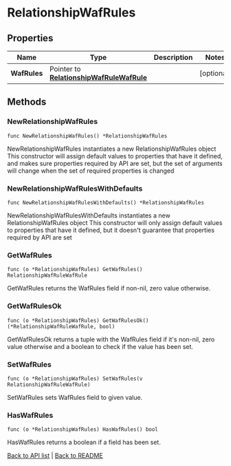 # RelationshipWafRules

## Properties

Name | Type | Description | Notes
------------ | ------------- | ------------- | -------------
**WafRules** | Pointer to [**RelationshipWafRuleWafRule**](RelationshipWafRuleWafRule.md) |  | [optional] 

## Methods

### NewRelationshipWafRules

`func NewRelationshipWafRules() *RelationshipWafRules`

NewRelationshipWafRules instantiates a new RelationshipWafRules object
This constructor will assign default values to properties that have it defined,
and makes sure properties required by API are set, but the set of arguments
will change when the set of required properties is changed

### NewRelationshipWafRulesWithDefaults

`func NewRelationshipWafRulesWithDefaults() *RelationshipWafRules`

NewRelationshipWafRulesWithDefaults instantiates a new RelationshipWafRules object
This constructor will only assign default values to properties that have it defined,
but it doesn't guarantee that properties required by API are set

### GetWafRules

`func (o *RelationshipWafRules) GetWafRules() RelationshipWafRuleWafRule`

GetWafRules returns the WafRules field if non-nil, zero value otherwise.

### GetWafRulesOk

`func (o *RelationshipWafRules) GetWafRulesOk() (*RelationshipWafRuleWafRule, bool)`

GetWafRulesOk returns a tuple with the WafRules field if it's non-nil, zero value otherwise
and a boolean to check if the value has been set.

### SetWafRules

`func (o *RelationshipWafRules) SetWafRules(v RelationshipWafRuleWafRule)`

SetWafRules sets WafRules field to given value.

### HasWafRules

`func (o *RelationshipWafRules) HasWafRules() bool`

HasWafRules returns a boolean if a field has been set.


[Back to API list](../README.md#documentation-for-api-endpoints) | [Back to README](../README.md)
